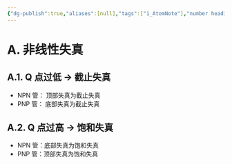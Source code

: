 ```yaml
---
{"dg-publish":true,"aliases":[null],"tags":["1_AtomNote"],"number headings":"auto, first-level 1, max 6, A.1.","Created-Date":"2024-04-16 21:11:07","Modified-Date":"2024-04-18 11:53:18","permalink":"/A01_Lessons/Ac03_模电_模拟电子技术基础/放大电路的非线性失真/","dgPassFrontmatter":true}
---
```




# A. 非线性失真

## A.1. Q 点过低 -> 截止失真


- NPN 管： 顶部失真为截止失真
- PNP 管： 底部失真为截止失真


## A.2. Q 点过高 -> 饱和失真


- NPN 管：底部失真为饱和失真
- PNP 管：顶部失真为饱和失真